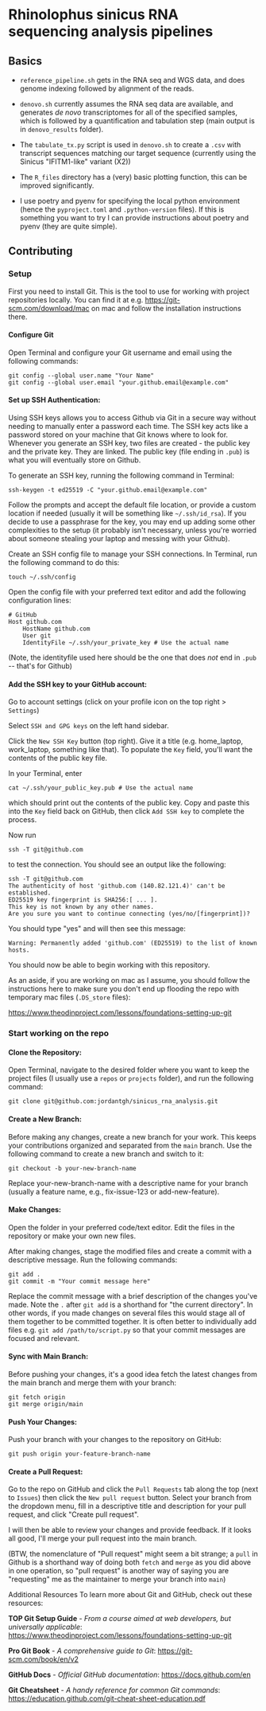 # Rhinolophus sinicus RNA sequencing analysis pipelines

## Basics

- `reference_pipeline.sh` gets in the RNA seq and WGS data, and does genome indexing followed by alignment of the reads.

- `denovo.sh` currently assumes the RNA seq data are available, and generates *de novo* transcriptomes for all of the specified samples, which is followed by a quantification and tabulation step (main output is in `denovo_results` folder).

- The `tabulate_tx.py` script is used in `denovo.sh` to create a `.csv` with 
transcript sequences matching our target sequence (currently using the Sinicus "IFITM1-like" variant (X2))

- The `R_files` directory has a (very) basic plotting function, this can be improved significantly. 

- I use poetry and pyenv for specifying the local python environment (hence the `pyproject.toml` and `.python-version` files). If this is something you want to try I can provide instructions about poetry and pyenv (they are quite simple).

## Contributing 

### Setup

First you need to install Git. This is the tool to use for working with project repositories locally. You can find it at e.g. https://git-scm.com/download/mac on mac and follow the installation instructions there.

#### Configure Git

Open Terminal and configure your Git username and email using the following commands:

```{bash}
git config --global user.name "Your Name"
git config --global user.email "your.github.email@example.com"
```

#### Set up SSH Authentication: 

Using SSH keys allows you to access Github via Git in a secure way without needing to manually enter a password each time. The SSH key acts like a password stored on your machine that Git knows where to look for. Whenever you generate an SSH key, two files are created - the public key and the private key. They are linked. The public key (file ending in `.pub`) is what you will eventually store on Github. 

To generate an SSH key, running the following command in Terminal:

```{bash}
ssh-keygen -t ed25519 -C "your.github.email@example.com"
```

Follow the prompts and accept the default file location, or provide a custom location if needed (usually it will be something like `~/.ssh/id_rsa`). If you decide to use a passphrase for the key, you may end up adding some other complexities to the setup (it probably isn't necessary, unless you're worried about someone stealing your laptop and messing with your Github).

Create an SSH config file to manage your SSH connections. In Terminal, run the following command to do this:

```{bash}
touch ~/.ssh/config
```

Open the config file with your preferred text editor and add the following configuration lines:

```{bash}
# GitHub
Host github.com
    HostName github.com
    User git
    IdentityFile ~/.ssh/your_private_key # Use the actual name
```

(Note, the identityfile used here should be the one that does *not* end in `.pub` -- that's for Github)

#### Add the SSH key to your GitHub account: 

Go to account settings (click on your profile icon on the top right > `Settings`)

Select `SSH and GPG keys` on the left hand sidebar. 

Click the `New SSH Key` button (top right). Give it a title (e.g. home_laptop, work_laptop, something like that). To populate the `Key` field, you'll want the contents of the public key file.

In your Terminal, enter

```{bash}
cat ~/.ssh/your_public_key.pub # Use the actual name
```

which should print out the contents of the public key. Copy and paste this into the `Key` field back on GitHub, then click `Add SSH key` to complete the process. 

Now run 

```{bash}
ssh -T git@github.com
```

to test the connection. You should see an output like the following:

```{bash}
ssh -T git@github.com
The authenticity of host 'github.com (140.82.121.4)' can't be established.
ED25519 key fingerprint is SHA256:[ ... ].
This key is not known by any other names.
Are you sure you want to continue connecting (yes/no/[fingerprint])? 
```
You should type "yes" and will then see this message:

```{bash}
Warning: Permanently added 'github.com' (ED25519) to the list of known hosts.
```
You should now be able to begin working with this repository.

As an aside, if you are working on mac as I assume, you should follow the instructions here to make sure you don't end up flooding the repo with temporary mac files (`.DS_store` files):

https://www.theodinproject.com/lessons/foundations-setting-up-git

### Start working on the repo

#### Clone the Repository: 

Open Terminal, navigate to the desired folder where you want to keep the project files (I usually use a `repos` or `projects` folder), and run the following command:

```
git clone git@github.com:jordantgh/sinicus_rna_analysis.git
```

#### Create a New Branch: 

Before making any changes, create a new branch for your work. This keeps your contributions organized and separated from the `main` branch. Use the following command to create a new branch and switch to it:

```{bash}
git checkout -b your-new-branch-name
```

Replace your-new-branch-name with a descriptive name for your branch (usually a feature name, e.g., fix-issue-123 or add-new-feature).

#### Make Changes: 

Open the folder in your preferred code/text editor. Edit the files in the repository or make your own new files. 

After making changes, stage the modified files and create a commit with a descriptive message. Run the following commands:

```{bash}
git add .
git commit -m "Your commit message here"
```

Replace the commit message with a brief description of the changes you've made. Note the `.` after `git add` is a shorthand for "the current directory". In other words, if you made changes on several files this would stage all of them together to be committed together. It is often better to individually add files e.g. `git add /path/to/script.py` so that your commit messages are focused and relevant.

#### Sync with Main Branch: 

Before pushing your changes, it's a good idea fetch the latest changes from the main branch and merge them with your branch:

```{bash}
git fetch origin
git merge origin/main
```

#### Push Your Changes:

Push your branch with your changes to the repository on GitHub:

```{bash}
git push origin your-feature-branch-name
```

#### Create a Pull Request: 

Go to the repo on GitHub and click the `Pull Requests` tab along the top (next to `Issues`) then click the `New pull request` button. Select your branch from the dropdown menu, fill in a descriptive title and description for your pull request, and click "Create pull request".

I will then be able to review your changes and provide feedback. If it looks all good, I'll merge your pull request into the main branch.

(BTW, the nomenclature of "Pull request" might seem a bit strange; a `pull` in Github is a shorthand way of doing both `fetch` and `merge` as you did above in one operation, so "pull request" is another way of saying you are "requesting" me as the maintainer to merge your branch into `main`)

Additional Resources
To learn more about Git and GitHub, check out these resources:

**TOP Git Setup Guide** - *From a course aimed at web developers, but universally applicable*:
https://www.theodinproject.com/lessons/foundations-setting-up-git

**Pro Git Book** - *A comprehensive guide to Git*: 
https://git-scm.com/book/en/v2

**GitHub Docs** - *Official GitHub documentation*:
https://docs.github.com/en

**Git Cheatsheet** - *A handy reference for common Git commands*:
https://education.github.com/git-cheat-sheet-education.pdf 